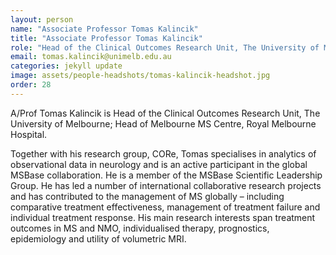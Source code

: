 ```yaml
---
layout: person
name: "Associate Professor Tomas Kalincik"
title: "Associate Professor Tomas Kalincik"
role: "Head of the Clinical Outcomes Research Unit, The University of Melbourne; Head of Melbourne MS Centre, Royal Melbourne Hospital"
email: tomas.kalincik@unimelb.edu.au
categories: jekyll update
image: assets/people-headshots/tomas-kalincik-headshot.jpg
order: 28
---
```

A/Prof Tomas Kalincik is Head of the Clinical Outcomes Research Unit, The University of Melbourne; Head of Melbourne MS Centre, Royal Melbourne Hospital.

Together with his research group, CORe, Tomas specialises in analytics of observational data in neurology and is an active participant in the global MSBase collaboration. He is a member of the MSBase Scientific Leadership Group. He has led a number of international collaborative research projects and has contributed to the management of MS globally – including comparative treatment effectiveness, management of treatment failure and individual treatment response. His main research interests span treatment outcomes in MS and NMO, individualised therapy, prognostics, epidemiology and utility of volumetric MRI.
